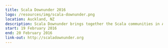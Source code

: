 ```yaml
---
title: Scala Downunder 2016
logo: /resources/img/scala-downunder.png
location: Auckland, NZ
description: Scala Downunder brings together the Scala communities in Australia and New Zealand.
start: 19 February 2016
end: 20 February 2016
link-out: http://scaladownunder.org
---
```

